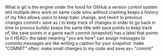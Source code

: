 What is git
is the engine under the hood for GitHub
a version control system
lets multiple devs work on same code simo without crashing
keeps a history of my files
allows users to keep trakc change, and revert to previous changes
commit= save as ( to keep track of changes in order to go back in time to previos builds) keeps the same title with save points  to keep track of, like save points in a game
each commit (snapshot) has a label that points to it
HEAD= the label meaning "you are here"
can assign messages to commits
messages are like writing a caption for your snapshot.
make "COMMIT" often. make small changes to my code and save as= "commit"
